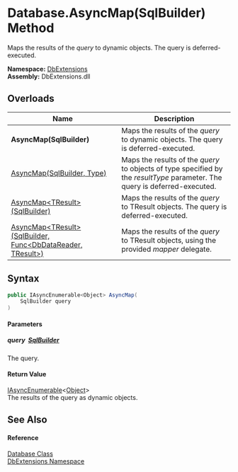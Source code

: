 Database.AsyncMap(SqlBuilder) Method
====================================
Maps the results of the *query* to dynamic objects. The query is deferred-executed.
  
**Namespace:** [DbExtensions][1]  
**Assembly:** DbExtensions.dll

Overloads
---------

| Name                                                                  | Description                                                                                                                 |
| --------------------------------------------------------------------- | --------------------------------------------------------------------------------------------------------------------------- |
| **AsyncMap(SqlBuilder)**                                              | Maps the results of the *query* to dynamic objects. The query is deferred-executed.                                         |
| [AsyncMap(SqlBuilder, Type)][2]                                       | Maps the results of the *query* to objects of type specified by the *resultType* parameter. The query is deferred-executed. |
| [AsyncMap&lt;TResult>(SqlBuilder)][3]                                 | Maps the results of the *query* to TResult objects. The query is deferred-executed.                                         |
| [AsyncMap&lt;TResult>(SqlBuilder, Func&lt;DbDataReader, TResult>)][4] | Maps the results of the *query* to TResult objects, using the provided *mapper* delegate.                                   |


Syntax
------

```csharp
public IAsyncEnumerable<Object> AsyncMap(
	SqlBuilder query
)
```

#### Parameters

##### *query*  [SqlBuilder][5]
The query.

#### Return Value
[IAsyncEnumerable][6]&lt;[Object][7]>  
The results of the query as dynamic objects.

See Also
--------

#### Reference
[Database Class][8]  
[DbExtensions Namespace][1]  

[1]: ../README.md
[2]: AsyncMap_1.md
[3]: AsyncMap__1.md
[4]: AsyncMap__1_1.md
[5]: ../SqlBuilder/README.md
[6]: https://learn.microsoft.com/dotnet/api/system.collections.generic.iasyncenumerable-1
[7]: https://learn.microsoft.com/dotnet/api/system.object
[8]: README.md